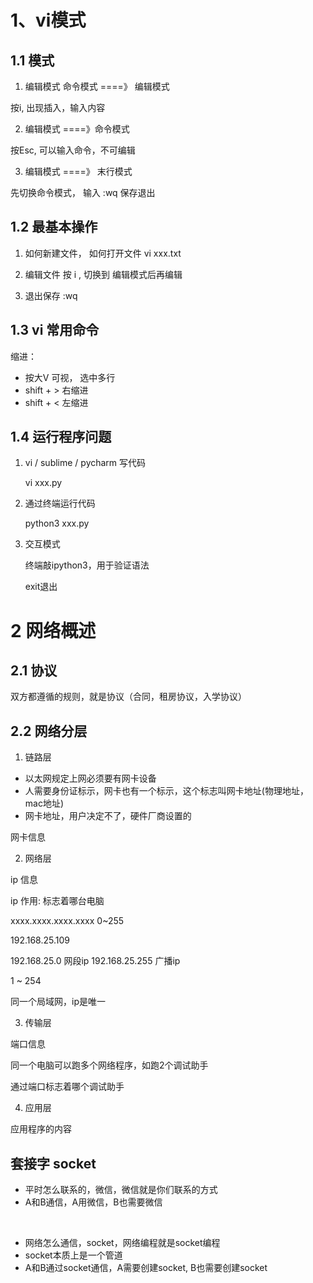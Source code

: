 # 1、vi模式
## 1.1 模式
1. 编辑模式
命令模式 ====》 编辑模式
    
按i, 出现插入，输入内容

        
2. 编辑模式 ====》命令模式

按Esc, 可以输入命令，不可编辑
        
3. 编辑模式  ====》 末行模式

先切换命令模式， 输入   :wq  保存退出


## 1.2 最基本操作

1. 如何新建文件， 如何打开文件
    vi xxx.txt

2. 编辑文件
按 i , 切换到 编辑模式后再编辑

3. 退出保存
:wq


## 1.3 vi 常用命令
缩进： 

- 按大V 可视， 选中多行
- shift + >  右缩进
- shift + <  左缩进

## 1.4 运行程序问题
1. vi / sublime / pycharm 写代码

    vi xxx.py

2. 通过终端运行代码

    python3 xxx.py

3. 交互模式

    终端敲ipython3，用于验证语法
    
    exit退出

# 2 网络概述
## 2.1 协议
双方都遵循的规则，就是协议（合同，租房协议，入学协议）

## 2.2 网络分层
1) 链路层

- 以太网规定上网必须要有网卡设备
- 人需要身份证标示，网卡也有一个标示，这个标志叫网卡地址(物理地址，mac地址)
- 网卡地址，用户决定不了，硬件厂商设置的

网卡信息


2) 网络层

ip 信息

ip 作用: 标志着哪台电脑

xxxx.xxxx.xxxx.xxxx
0~255

192.168.25.109

192.168.25.0     网段ip
192.168.25.255   广播ip

1 ~ 254

同一个局域网，ip是唯一


3) 传输层

端口信息

同一个电脑可以跑多个网络程序，如跑2个调试助手

通过端口标志着哪个调试助手



4) 应用层

应用程序的内容


## 套接字 socket

- 平时怎么联系的，微信，微信就是你们联系的方式
- A和B通信，A用微信，B也需要微信


<br>

- 网络怎么通信，socket，网络编程就是socket编程
- socket本质上是一个管道
- A和B通过socket通信，A需要创建socket, B也需要创建socket










        

